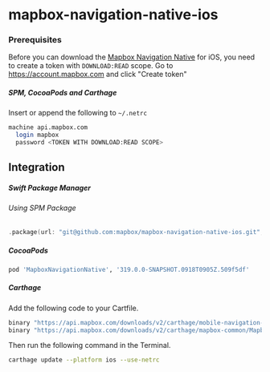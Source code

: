# mapbox-navigation-native-ios

### Prerequisites

Before you can download the [Mapbox Navigation Native](https://github.com/mapbox/mapbox-navigation-native) for iOS, you need to create a token with `DOWNLOAD:READ` scope.
Go to https://account.mapbox.com and click "Create token"

##### SPM, CocoaPods and Carthage
Insert or append the following to `~/.netrc`

```bash
machine api.mapbox.com
  login mapbox
  password <TOKEN WITH DOWNLOAD:READ SCOPE>
```

## Integration

##### Swift Package Manager

###### Using SPM Package

```swift
.package(url: "git@github.com:mapbox/mapbox-navigation-native-ios.git", from: "319.0.0-SNAPSHOT.0918T0905Z.509f5df"),
```

##### CocoaPods

```ruby
pod 'MapboxNavigationNative', '319.0.0-SNAPSHOT.0918T0905Z.509f5df'
```

##### Carthage

Add the following code to your Cartfile.

```bash
binary "https://api.mapbox.com/downloads/v2/carthage/mobile-navigation-native/MapboxNavigationNative.json" == 319.0.0-SNAPSHOT.0918T0905Z.509f5df
binary "https://api.mapbox.com/downloads/v2/carthage/mapbox-common/MapboxCommon-ios.json" == 24.7.0-rc.2
```

Then run the following command in the Terminal.
```bash
carthage update --platform ios --use-netrc
```
